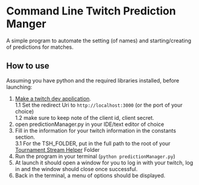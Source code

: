 # Command Line Twitch Prediction Manger

A simple program to automate the setting (of names) and starting/creating of predictions for matches.

## How to use
Assuming you have python and the required libraries installed, before launching:

1. [Make a twitch dev application](https://dev.twitch.tv/console).   
1.1 Set the redirect Uri to `http://localhost:3000` (or the port of your choice)  
1.2 make sure to keep note of the client id, client secret.
2. open predictionManager.py in your IDE/text editor of choice
3. Fill in the information for your twitch information in the constants section.  
3.1  For the TSH_FOLDER, put in the full path to the root of your [Tournament Stream Helper](https://github.com/joaorb64/TournamentStreamHelper) Folder
4. Run the program in your terminal (`python predictionManager.py`)
5. At launch it should open a window for you to log in with your twitch, log in and the window should close once successful.
6. Back in the terminal, a menu of options should be displayed.